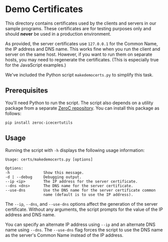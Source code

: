 # Demo Certificates

This directory contains certificates used by the clients and servers in our
sample programs. These certificates are for testing purposes only and should
**never** be used in a production environment.

As provided, the server certificates use `127.0.0.1` for the Common Name,  the
IP address and DNS name. This works fine when you run the client and server on
the same host. However, if you want to run them on separate hosts, you may need
to regenerate the certificates. (This is especially true for the JavaScript
examples.)

We've included the Python script `makedemocerts.py` to simplify this task.

## Prerequisites

You'll need Python to run the script. The script also depends on a utility
package from a separate [ZeroC repository][1]. You can install this package as
follows:

```
pip install zeroc-icecertutils
```

## Usage

Running the script with `-h` displays the following usage information:

```
Usage: certs/makedemocerts.py [options]

Options:
-h               Show this message.
-d | --debug     Debugging output.
--ip <ip>        The IP address for the server certificate.
--dns <dns>      The DNS name for the server certificate.
--use-dns        Use the DNS name for the server certificate common
                 name (default is to use the IP address).
```

The `--ip`, `--dns`, and `--use-dns` options affect the generation of the server
certificate. Without any arguments, the script prompts for the value of the IP
address and DNS name.

You can specify an alternate IP address using `--ip` and an alternate DNS name
using `--dns`. The `--use-dns` flag forces the script to use the DNS name as
the server's Common Name instead of the IP address.

[1]: https://github.com/zeroc-ice/icecertutils
